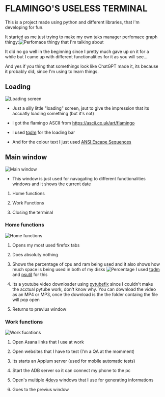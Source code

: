 # FLAMINGO'S USELESS TERMINAL

This is a project made using python and different libraries, that I'm developing for fun.

It started as me just trying to make my own taks manager perfomace graph thingy:![Perfomace thingy that I'm talking about](https://media.discordapp.net/attachments/827008047054192720/1274459699470667807/image.png?ex=66c25496&is=66c10316&hm=695636c04ffede83c57c0232c1d7b5c2ddbd19a93004c8352e9508a3f1dc10f5&=&format=webp&quality=lossless&width=805&height=589)

It did no go well in the beginning since I pretty much gave up on it for a while but I came up with different functionalities for it as you will see...

And yes if you thing that somethings look like ChatGPT made it, its because it probably did, since I'm using to learn things.

## Loading
![Loading screen](https://media.discordapp.net/attachments/827008047054192720/1274459637374128188/image.png?ex=66c25487&is=66c10307&hm=cbfc8e3d9c7b63ae5ea1d0c33b501e0a62d9ef5379c00f63189d6b6c21b22edc&=&format=webp&quality=lossless&width=1203&height=585)

* Just a silly little "loading" screen, jsut to give the impression that its accuatly loading something (but it's not)

* I got the flamingo ASCII from https://ascii.co.uk/art/flamingo

* I used [tqdm](https://github.com/tqdm/tqdm) for the loading bar

* And for the colour text I just used [ANSI Escape Sequences](https://gist.github.com/fnky/458719343aabd01cfb17a3a4f7296797)

## Main window
![Main window](https://media.discordapp.net/attachments/827008047054192720/1274462263822123088/image.png?ex=66c256fa&is=66c1057a&hm=bdd3bdec73b530e512a7d4b3175f6311d75f4f684fbc3b10b3bcdb080c9ce279&=&format=webp&quality=lossless&width=1115&height=589)

* This window is just used for navagating to different functionalities windows and it shows the current date

1. Home functions

2. Work Functions

3. Closing the terminal

### Home functions
![Home functions](https://media.discordapp.net/attachments/827008047054192720/1274463088355184740/image.png?ex=66c257be&is=66c1063e&hm=85c94ec1b74bd5efd16a1023a1f178c105e84c536cda2b8a9170fc4ca6582ee0&=&format=webp&quality=lossless&width=1108&height=589)

1. Opens my most used firefox tabs

2. Does absoluty nothing

3. Shows the percentage of cpu and ram being used and it also shows how much space is being used in both of my disks ![Percentage](https://media.discordapp.net/attachments/827008047054192720/1274464695436185683/image.png?ex=66c2593d&is=66c107bd&hm=341343b799b8aea6715770788bb5199ee4a0faadbfe1996d857cd2bd7b7e6cea&=&format=webp&quality=lossless&width=1139&height=589)
I used [tqdm](https://github.com/tqdm/tqdm) and [psutil](https://pypi.org/project/psutil/) for this

4. Its a youtube video downloader using [pytubefix](https://github.com/JuanBindez/pytubefix) since I couldn't make the acctual pytube work, don't know why. You can download the video as an MP4 or MP3, once the download is the the folder containg the file will pop open

5. Returns to previus window

### Work functions
![Work fucntions](https://media.discordapp.net/attachments/827008047054192720/1274466345563590799/image.png?ex=66c25ac7&is=66c10947&hm=7811afb8c3692e0a754797dfa5b553f77d77e9c77fd9a0a8bdcac47f4d84f6f2&=&format=webp&quality=lossless&width=1131&height=589)

1. Open Asana links that I use at work

2. Open websites that I have to test (I'm a QA at the momment)

3. Its starts an Appium server (used for mobile automatic tests)

4. Start the ADB server so it can connect my phone to the pc

5. Open's multiple [4devs](https://www.4devs.com.br/) windows that 
I use for generating informations

6. Goes to the previus window